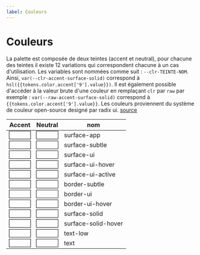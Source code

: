 ```yaml
---
label: Couleurs
---
```


# Couleurs

La palette est composée de deux teintes (accent et neutral), pour chacune des teintes il existe 12 variations qui correspondent chacune à un cas d'utilisation.
Les variables sont nommées comme suit : `--clr-TEINTE-NOM`. Ainsi, `var(--clr-accent-surface-solid)` correspond à `hsl({{tokens.color.accent['9'].value}})`. Il est également possible d'accéder à la valeur brute d'une couleur en remplaçant `clr` par `raw` par exemple : `var(--raw-accent-surface-solid)` correspond à `{{tokens.color.accent['9'].value}}`. Les couleurs proviennent du système de couleur open-source designé par radix ui. [source](https://www.radix-ui.com/colors)

| Accent                                                                                                  | Neutral                                                                                                  | nom                 |
| ------------------------------------------------------------------------------------------------------- | -------------------------------------------------------------------------------------------------------- | ------------------- |
| <div style="outline: 1px solid black; background:hsl({{tokens.color.accent['1'].value}})">&nbsp;</div>  | <div style="outline: 1px solid black; background:hsl({{tokens.color.neutral['1'].value}})">&nbsp;</div>  | surface-app         |
| <div style="outline: 1px solid black; background:hsl({{tokens.color.accent['2'].value}})">&nbsp;</div>  | <div style="outline: 1px solid black; background:hsl({{tokens.color.neutral['2'].value}})">&nbsp;</div>  | surface-subtle      |
| <div style="outline: 1px solid black; background:hsl({{tokens.color.accent['3'].value}})">&nbsp;</div>  | <div style="outline: 1px solid black; background:hsl({{tokens.color.neutral['3'].value}})">&nbsp;</div>  | surface-ui          |
| <div style="outline: 1px solid black; background:hsl({{tokens.color.accent['4'].value}})">&nbsp;</div>  | <div style="outline: 1px solid black; background:hsl({{tokens.color.neutral['4'].value}})">&nbsp;</div>  | surface-ui-hover    |
| <div style="outline: 1px solid black; background:hsl({{tokens.color.accent['5'].value}})">&nbsp;</div>  | <div style="outline: 1px solid black; background:hsl({{tokens.color.neutral['5'].value}})">&nbsp;</div>  | surface-ui-active   |
| <div style="outline: 1px solid black; background:hsl({{tokens.color.accent['6'].value}})">&nbsp;</div>  | <div style="outline: 1px solid black; background:hsl({{tokens.color.neutral['6'].value}})">&nbsp;</div>  | border-subtle       |
| <div style="outline: 1px solid black; background:hsl({{tokens.color.accent['7'].value}})">&nbsp;</div>  | <div style="outline: 1px solid black; background:hsl({{tokens.color.neutral['7'].value}})">&nbsp;</div>  | border-ui           |
| <div style="outline: 1px solid black; background:hsl({{tokens.color.accent['8'].value}})">&nbsp;</div>  | <div style="outline: 1px solid black; background:hsl({{tokens.color.neutral['8'].value}})">&nbsp;</div>  | border-ui-hover     |
| <div style="outline: 1px solid black; background:hsl({{tokens.color.accent['9'].value}})">&nbsp;</div>  | <div style="outline: 1px solid black; background:hsl({{tokens.color.neutral['9'].value}})">&nbsp;</div>  | surface-solid       |
| <div style="outline: 1px solid black; background:hsl({{tokens.color.accent['10'].value}})">&nbsp;</div> | <div style="outline: 1px solid black; background:hsl({{tokens.color.neutral['10'].value}})">&nbsp;</div> | surface-solid-hover |
| <div style="outline: 1px solid black; background:hsl({{tokens.color.accent['11'].value}})">&nbsp;</div> | <div style="outline: 1px solid black; background:hsl({{tokens.color.neutral['11'].value}})">&nbsp;</div> | text-low            |
| <div style="outline: 1px solid black; background:hsl({{tokens.color.accent['12'].value}})">&nbsp;</div> | <div style="outline: 1px solid black; background:hsl({{tokens.color.neutral['12'].value}})">&nbsp;</div> | text                |
